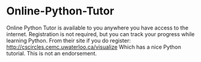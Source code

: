 # Online-Python-Tutor
Online Python Tutor is available to you anywhere you have access to the internet. 
Registration is not required, but you can track your progress while learning Python.
From their site if you do register: 
http://cscircles.cemc.uwaterloo.ca/visualize 
Which has a nice Python tutorial.
This is not an endorsement.
